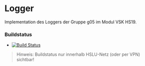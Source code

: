 # Logger

Implementation des Loggers der Gruppe g05 im Modul VSK HS19.

### Buildstatus
* [![Build Status](https://jenkins-vsk.el.eee.intern/jenkins/buildStatus/icon?job=g05-logger)](https://jenkins-vsk.el.eee.intern/jenkins/job/g05-logger/)

> Hinweis: Buildstatus nur innerhalb HSLU-Netz (oder per VPN) sichtbar!